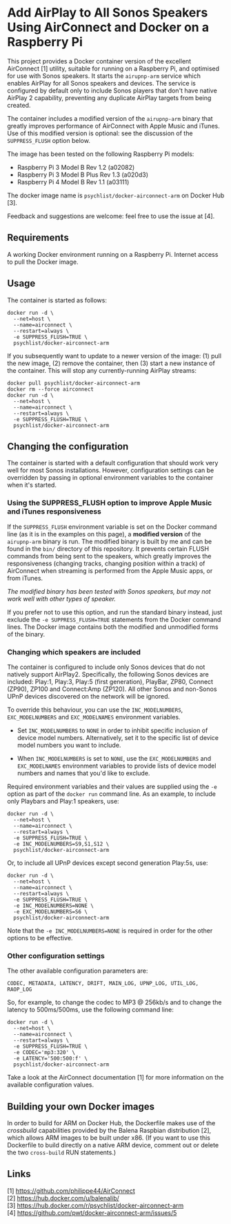 # Add AirPlay to All Sonos Speakers Using AirConnect and Docker on a Raspberry Pi

This project provides a Docker container version of the excellent AirConnect [1] utility, suitable for running on a Raspberry Pi, and optimised for use with Sonos speakers. It starts the `airupnp-arm` service which enables AirPlay for all Sonos speakers and devices. The service is configured by default only to include Sonos players that don't have native AirPlay 2 capability, preventing any duplicate AirPlay targets from being created.

The container includes a modified version of the `airupnp-arm` binary that greatly improves performance of AirConnect with Apple Music and iTunes. Use of this modified version is optional: see the discussion of the `SUPPRESS_FLUSH` option below.

The image has been tested on the following Raspberry Pi models:

* Raspberry Pi 3 Model B Rev 1.2 (a02082)
* Raspberry Pi 3 Model B Plus Rev 1.3 (a020d3)
* Raspberry Pi 4 Model B Rev 1.1 (a03111) 

The docker image name is `psychlist/docker-airconnect-arm` on Docker Hub [3].

Feedback and suggestions are welcome: feel free to use the issue at [4].

## Requirements

A working Docker environment running on a Raspberry Pi. Internet access to pull the Docker image.

## Usage

The container is started as follows:

```
docker run -d \
  --net=host \
  --name=airconnect \
  --restart=always \
  -e SUPPRESS_FLUSH=TRUE \
  psychlist/docker-airconnect-arm
```

If you subsequently want to update to a newer version of the image: (1) pull the new image, (2) remove the container, then (3) start a new instance of the container. This will stop any currently-running AirPlay streams:

```
docker pull psychlist/docker-airconnect-arm
docker rm --force airconnect
docker run -d \
  --net=host \
  --name=airconnect \
  --restart=always \
  -e SUPPRESS_FLUSH=TRUE \
  psychlist/docker-airconnect-arm
```

## Changing the configuration

The container is started with a default configuration that should work very well for most Sonos installations. However, configuration settings can be overridden by passing in optional environment variables to the container when it's started.

### Using the SUPPRESS_FLUSH option to improve Apple Music and iTunes responsiveness

If the `SUPPRESS_FLUSH` environment variable is set on the Docker command line (as it is in the examples on this page), a **modified version** of the `airupnp-arm` binary is run. The modified binary is built by me and can be found in the `bin/` directory of this repository. It prevents certain FLUSH commands from being sent to the speakers, which greatly improves the responsiveness (changing tracks, changing position within a track) of AirConnect when streaming is performed from the Apple Music apps, or from iTunes.

*The modified binary has been tested with Sonos speakers, but may not work well with other types of speaker.*

If you prefer not to use this option, and run the standard binary instead, just exclude the `-e SUPPRESS_FLUSH=TRUE` statements from the Docker command lines. The Docker image contains both the modified and unmodified forms of the binary.

### Changing which speakers are included

The container is configured to include only Sonos devices that do not natively support AirPlay2. Specifically, the following Sonos devices are included: Play:1, Play:3, Play:5 (first generation), PlayBar, ZP80, Connect (ZP90), ZP100 and Connect:Amp (ZP120). All other Sonos and non-Sonos UPnP devices discovered on the network will be ignored.

To override this behaviour, you can use the `INC_MODELNUMBERS`, `EXC_MODELNUMBERS` and `EXC_MODELNAMES` environment variables.

- Set `INC_MODELNUMBERS` to `NONE` in order to inhibit specific inclusion of device model numbers. Alternatively, set it to the specific list of device model numbers you want to include.

- When `INC_MODELNUMBERS` is set to `NONE`, use the `EXC_MODELNUMBERS` and `EXC_MODELNAMES` environment variables to provide lists of device model numbers and names that you'd like to exclude.

Required environment variables and their values are supplied using the `-e` option as part of the `docker run` command line. As an example, to include only Playbars and Play:1 speakers, use:

```
docker run -d \
  --net=host \
  --name=airconnect \
  --restart=always \
  -e SUPPRESS_FLUSH=TRUE \
  -e INC_MODELNUMBERS=S9,S1,S12 \
  psychlist/docker-airconnect-arm
```

Or, to include all UPnP devices except second generation Play:5s, use:

```
docker run -d \
  --net=host \
  --name=airconnect \
  --restart=always \
  -e SUPPRESS_FLUSH=TRUE \
  -e INC_MODELNUMBERS=NONE \
  -e EXC_MODELNUMBERS=S6 \
  psychlist/docker-airconnect-arm
```

Note that the `-e INC_MODELNUMBERS=NONE` is required in order for the other options to be effective.

### Other configuration settings

The other available configuration parameters are:

`CODEC, METADATA, LATENCY, DRIFT, MAIN_LOG, UPNP_LOG, UTIL_LOG, RAOP_LOG`

So, for example, to change the codec to MP3 @ 256kb/s and to change the latency to 500ms/500ms, use the following command line:

```
docker run -d \
  --net=host \
  --name=airconnect \
  --restart=always \
  -e SUPPRESS_FLUSH=TRUE \
  -e CODEC='mp3:320' \
  -e LATENCY='500:500:f' \
  psychlist/docker-airconnect-arm
```

Take a look at the AirConnect documentation [1] for more information on the available configuration values.

## Building your own Docker images

In order to build for ARM on Docker Hub, the Dockerfile makes use of the *crossbuild* capabilities provided by the Balena Raspbian distribution [2], which allows ARM images to be built under x86. (If you want to use this Dockerfile to build directly on a native ARM device, comment out or delete the two `cross-build` RUN statements.)

## Links

[1] https://github.com/philippe44/AirConnect \
[2] https://hub.docker.com/u/balenalib/ \
[3] https://hub.docker.com/r/psychlist/docker-airconnect-arm \
[4] https://github.com/pwt/docker-airconnect-arm/issues/5

